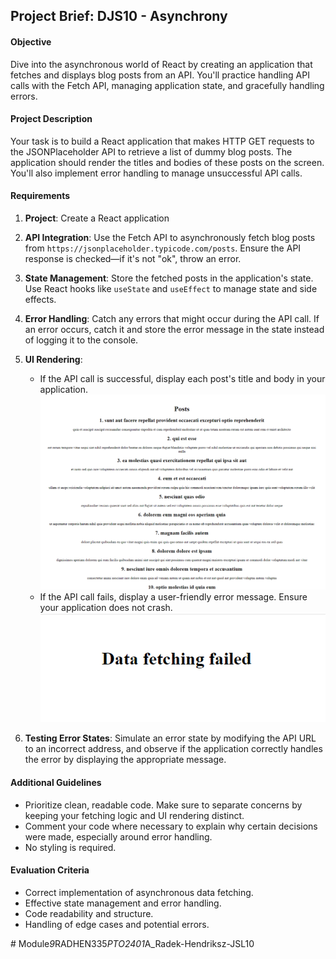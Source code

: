 ## Project Brief: DJS10 - Asynchrony

#### Objective
Dive into the asynchronous world of React by creating an application that fetches and displays blog posts from an API. You'll practice handling API calls with the Fetch API, managing application state, and gracefully handling errors.

#### Project Description
Your task is to build a React application that makes HTTP GET requests to the JSONPlaceholder API to retrieve a list of dummy blog posts. The application should render the titles and bodies of these posts on the screen. You'll also implement error handling to manage unsuccessful API calls.

#### Requirements

1. **Project**: Create a React application

1. **API Integration**: Use the Fetch API to asynchronously fetch blog posts from `https://jsonplaceholder.typicode.com/posts`. Ensure the API response is checked—if it's not "ok", throw an error.
2. **State Management**: Store the fetched posts in the application's state. Use React hooks like `useState` and `useEffect` to manage state and side effects.
3. **Error Handling**: Catch any errors that might occur during the API call. If an error occurs, catch it and store the error message in the state instead of logging it to the console.
4. **UI Rendering**:
   - If the API call is successful, display each post's title and body in your application.
    ![alt text](<images/blog-posts.png>)
   - If the API call fails, display a user-friendly error message. Ensure your application does not crash.
    ![alt text](<images/error-message.png>)
5. **Testing Error States**: Simulate an error state by modifying the API URL to an incorrect address, and observe if the application correctly handles the error by displaying the appropriate message.

#### Additional Guidelines

- Prioritize clean, readable code. Make sure to separate concerns by keeping your fetching logic and UI rendering distinct.
- Comment your code where necessary to explain why certain decisions were made, especially around error handling.
- No styling is required.


#### Evaluation Criteria

- Correct implementation of asynchronous data fetching.
- Effective state management and error handling.
- Code readability and structure.
- Handling of edge cases and potential errors.







#   M o d u l e _ 9 _ R A D H E N 3 3 5 _ P T O 2 4 0 1 _ A _ R a d e k - H e n d r i k s z - J S L 1 0 
 
 

